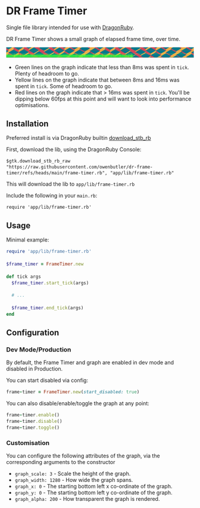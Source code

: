 # DR Frame Timer

Single file library intended for use with [DragonRuby](https://dragonruby.org/).

DR Frame Timer shows a small graph of elapsed frame time, over time.

![screenshot of frame timer in action](./frame-timer.png)

- Green lines on the graph indicate that less than 8ms was spent in `tick`.  Plenty of headroom to go.
- Yellow lines on the graph indicate that between 8ms and 16ms was spent in `tick`.  Some of headroom to go.
- Red lines on the graph indicate that > 16ms was spent in `tick`. You'll be dipping below 60fps at this point and will want to look into performance optimisations.
  
## Installation

Preferred install is via DragonRuby builtin [download_stb_rb](https://docs.dragonruby.org/#-----download_stb_rb(_raw)-)

First, download the lib, using the DragonRuby Console:

```
$gtk.download_stb_rb_raw "https://raw.githubusercontent.com/owenbutler/dr-frame-timer/refs/heads/main/frame-timer.rb", "app/lib/frame-timer.rb"
```

This will download the lib to `app/lib/frame-timer.rb`

Include the following in your `main.rb`:

```
require 'app/lib/frame-timer.rb'
```

## Usage

Minimal example:

```ruby
require 'app/lib/frame-timer.rb'

$frame_timer = FrameTimer.new

def tick args
  $frame_timer.start_tick(args)

  # ...

  $frame_timer.end_tick(args)
end
```

## Configuration

### Dev Mode/Production

By default, the Frame Timer and graph are enabled in dev mode and disabled in Production.

You can start disabled via config:

```ruby
frame-timer = FrameTimer.new(start_disabled: true)
```

You can also disable/enable/toggle the graph at any point:

```ruby
frame-timer.enable()
frame-timer.disable()
frame-timer.toggle()
```

### Customisation

You can configure the following attributes of the graph, via the corresponding arguments to the constructor

- `graph_scale: 3` - Scale the height of the graph.
- `graph_width: 1280` - How wide the graph spans.
- `graph_x: 0` - The starting bottom left x co-ordinate of the graph.
- `graph_y: 0` - The starting bottom left y co-ordinate of the graph.
- `graph_alpha: 200` - How transparent the graph is rendered.
